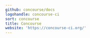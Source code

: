 ```yaml
---
github: concourse/docs
logohandle: concourse-ci
sort: concourse
title: Concourse
website: 'https://concourse-ci.org/'
---
```

